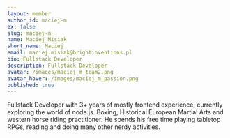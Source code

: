 ```yaml
---
layout: member
author_id: maciej-m
ex: false
slug: maciej-m
name: Maciej Misiak
short_name: Maciej
email: maciej.misiak@brightinventions.pl
bio: Fullstack Developer
description: Fullstack Developer
avatar: /images/maciej_m_team2.png
avatar_hover: /images/maciej_m_passion.png
published: true
---
```

Fullstack Developer with 3+ years of mostly frontend experience, currently exploring the world of node.js. Boxing, Historical European Martial Arts and western horse riding practitioner. He spends his free time playing tabletop RPGs, reading and doing many other nerdy activities.